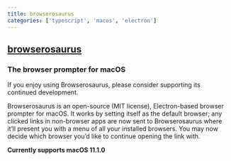 ```yaml
---
title: browserosaurus
categories: ['typescript', 'macos', 'electron']
---
```

## [browserosaurus](https://github.com/will-stone/browserosaurus)

### The browser prompter for macOS


If you enjoy using Browserosaurus, please consider supporting its continued
development.

Browserosaurus is an open-source (MIT license), Electron-based browser prompter
for macOS. It works by setting itself as the default browser; any clicked links
in non-browser apps are now sent to Browserosaurus where it’ll present you with
a menu of all your installed browsers. You may now decide which browser you’d
like to continue opening the link with.

**Currently supports macOS 11.1.0**
